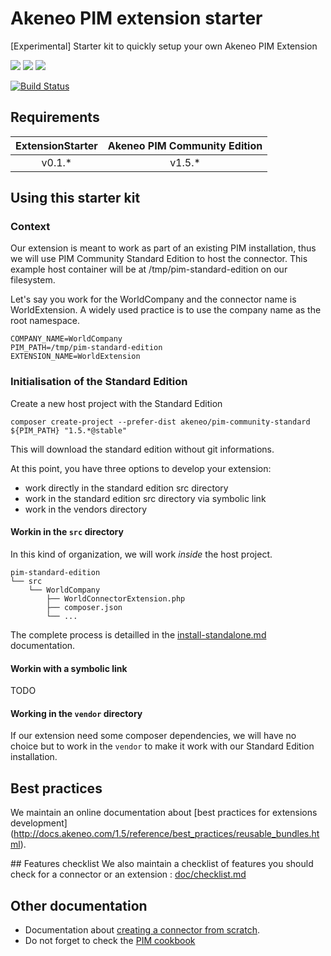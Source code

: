 # Akeneo PIM extension starter

[Experimental] Starter kit to quickly setup your own Akeneo PIM Extension

![](https://img.shields.io/badge/PIM%20community-1.3-red.svg)
![](https://img.shields.io/badge/PIM%20community-1.4-red.svg)
![](https://img.shields.io/badge/PIM%20community-1.5-green.svg)

[![Build Status](https://travis-ci.org/akeneo-labs/ExtensionStarter.svg?branch=master)](https://travis-ci.org/akeneo-labs/ExtensionStarter)

## Requirements


| ExtensionStarter | Akeneo PIM Community Edition |
|:----------------:|:----------------------------:|
| v0.1.*           | v1.5.*                       |

## Using this starter kit

### Context
Our extension is meant to work as part of an existing PIM installation,
thus we will use PIM Community Standard Edition to host the connector.
This example host container will be at /tmp/pim-standard-edition on our filesystem. 

Let's say you work for the WorldCompany and the connector name is WorldExtension.
A widely used practice is to use the company name as the root namespace.

```
COMPANY_NAME=WorldCompany
PIM_PATH=/tmp/pim-standard-edition
EXTENSION_NAME=WorldExtension
```

### Initialisation of the Standard Edition
Create a new host project with the Standard Edition

```
composer create-project --prefer-dist akeneo/pim-community-standard ${PIM_PATH} "1.5.*@stable"
```

This will download the standard edition without git informations.

At this point, you have three options to develop your extension:

- work directly in the standard edition src directory
- work in the standard edition src directory via symbolic link
- work in the vendors directory 

#### Workin in the `src` directory
In this kind of organization, we will work *inside* the host project.

```
pim-standard-edition
└── src
    └── WorldCompany
        ├── WorldConnectorExtension.php
        ├── composer.json
        └── ...
```

The complete process is detailled in the [install-standalone.md](doc/install-standalone.md) documentation.

#### Workin with a symbolic link
TODO

#### Working in the `vendor` directory
If our extension need some composer dependencies, we will have no choice but to work in the `vendor` to make it
work with our Standard Edition installation.

## Best practices
We maintain an online documentation about
[best practices for extensions development]
(http://docs.akeneo.com/1.5/reference/best_practices/reusable_bundles.html).

## Features checklist
We also maintain a checklist of features you should check for a connector or an extension : [doc/checklist.md](doc/checklist.md)

## Other documentation
* Documentation about [creating a connector from scratch](http://docs.akeneo.com/latest/contributing/create_connector.html).
* Do not forget to check the [PIM cookbook](http://docs.akeneo.com/latest/cookbook/index.html)
